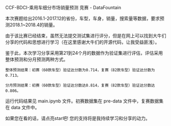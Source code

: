 CCF-BDCI-乘用车细分市场销量预测 竞赛 - DataFountain

本次赛题给出2016.1-2017.12的省份，车型，车身，销量，搜索量等数据，要求预测2018.1~2018.4的销量。

由于该比赛已经结束，虽然无法提交测试集进行评分，但是在网上可以找到大牛们分享的代码和思想进行学习（在这里感谢大牛们的开源代码，让我受益匪浅）。

鉴于此，本次学习分享采用第21到24个月的数据作为验证集进行评估，评估采用整体预测和分月预测两种方式。

    整体预测结果：初赛（60款车型）验证达分数为0.714，复赛（82款车型）验证达分数为0.713。

    分月预测结果：初赛（60款车型）验证达分数达0.814，复赛（82款车型）验证达分数达0.806。

运行代码结果见 main.ipynb 文件。初赛数据集在 pre-data 文件中，复赛数据集在 data 文件中。

如果您在看的话，请点亮star吧! 您的支持将是我持续学习和分享的动力。

